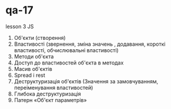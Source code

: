 # qa-17

lesson 3
JS

1. Об'єкти (створення)
2. Властивості (звернення, зміна значень , додавання, короткі властивості, обчислювальні властивості)
3. Методи об'єкта
4. Доступ до властивостей об'єкта в методах
5. Масив об'єктів
6. Spread i rest
7. Деструктуризація об'єктів (Значення за замовчуванням, переіменування властивостей)
8. Глибока деструктуризація
9. Патерн «Об'єкт параметрів»
